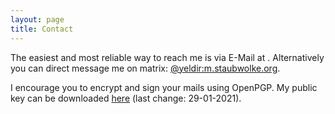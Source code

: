 ```yaml
---
layout: page
title: Contact
---
```


The easiest and most reliable way to reach me is via E-Mail at <span id="j8901fui4"></span>. Alternatively you can direct message me on matrix: <a href="https://matrix.to/#/@yeldir:m.staubwolke.org" target="_blank" rel="noopener">@yeldir:m.staubwolke.org</a>.

I encourage you to encrypt and sign your mails using OpenPGP. My public key can be downloaded [here](/assets/documents/hannes-leutloff-yeldirium-de.pub) (last change: 29-01-2021).
